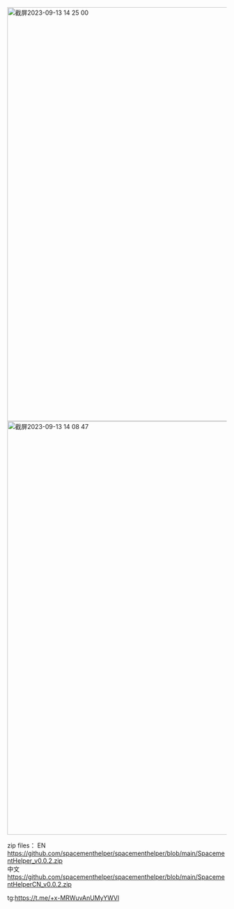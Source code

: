 <img width="948" alt="截屏2023-09-13 14 25 00" src="https://github.com/spacementhelper/spacementhelper/assets/144666955/da1b3b24-06b4-43f8-9bad-1124cab9af75">

<img width="947" alt="截屏2023-09-13 14 08 47" src="https://github.com/spacementhelper/spacementhelper/assets/144666955/a66ccd49-9ffd-475d-80cb-6075ad67211e">

zip files：
EN  https://github.com/spacementhelper/spacementhelper/blob/main/SpacementHelper_v0.0.2.zip         
中文 https://github.com/spacementhelper/spacementhelper/blob/main/SpacementHelperCN_v0.0.2.zip



tg:https://t.me/+x-MRWuvAnUMyYWVl

